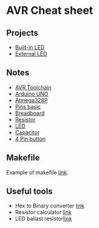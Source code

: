# AVR Cheat sheet

## Projects

- [Built-in LED](/projects/built-in-led/readme.md)
- [External LED](/projects/external-led/readme.md)

## Notes 

- [AVR Toolchain](/notes/avr-toolchain.md)
- [Arduino UNO](/notes/arduino-uno.md)
- [Atmega328P](/notes/atmega-328p.md)
- [Pins basic](/notes/pins-basic.md)
- [Breadboard](/notes/breadboard.md)
- [Resistor](/notes/resistor.md)
- [LED](/notes/led.md)
- [Capacitor](/notes/capacitor.md)
- [4 Pin button](/notes/4-pin-button.md)

## Makefile
Example of makefile [link](/assets/Makefile).

## Useful tools
- Hex to Binary converter [link](https://www.rapidtables.com/convert/number/hex-to-binary.html)
- Resistor calculator [link](https://www.calculator.net/resistor-calculator.html)
- LED ballast resistor[link](https://www.digikey.com/en/resources/conversion-calculators/conversion-calculator-led-series-resistor)